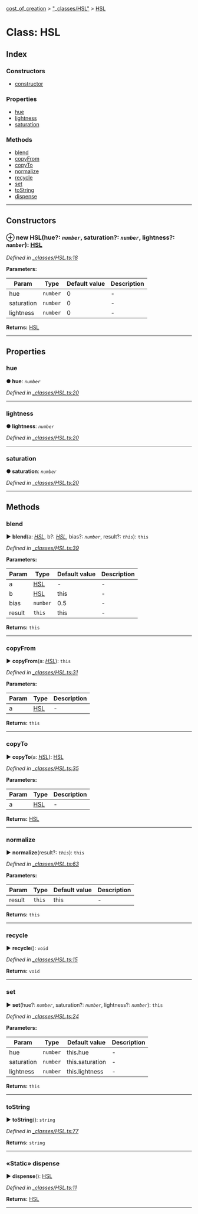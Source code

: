 [cost_of_creation](../README.md) > ["_classes/HSL"](../modules/__classes_hsl_.md) > [HSL](../classes/__classes_hsl_.hsl.md)



# Class: HSL

## Index

### Constructors

* [constructor](__classes_hsl_.hsl.md#constructor)


### Properties

* [hue](__classes_hsl_.hsl.md#hue)
* [lightness](__classes_hsl_.hsl.md#lightness)
* [saturation](__classes_hsl_.hsl.md#saturation)


### Methods

* [blend](__classes_hsl_.hsl.md#blend)
* [copyFrom](__classes_hsl_.hsl.md#copyfrom)
* [copyTo](__classes_hsl_.hsl.md#copyto)
* [normalize](__classes_hsl_.hsl.md#normalize)
* [recycle](__classes_hsl_.hsl.md#recycle)
* [set](__classes_hsl_.hsl.md#set)
* [toString](__classes_hsl_.hsl.md#tostring)
* [dispense](__classes_hsl_.hsl.md#dispense)



---
## Constructors
<a id="constructor"></a>


### ⊕ **new HSL**(hue?: *`number`*, saturation?: *`number`*, lightness?: *`number`*): [HSL](__classes_hsl_.hsl.md)


*Defined in [_classes/HSL.ts:18](https://github.com/codeartisticninja/cost_of_creation/blob/5dc4a7e/src/script/_classes/HSL.ts#L18)*



**Parameters:**

| Param | Type | Default value | Description |
| ------ | ------ | ------ | ------ |
| hue | `number`  | 0 |   - |
| saturation | `number`  | 0 |   - |
| lightness | `number`  | 0 |   - |





**Returns:** [HSL](__classes_hsl_.hsl.md)

---


## Properties
<a id="hue"></a>

###  hue

**●  hue**:  *`number`* 

*Defined in [_classes/HSL.ts:20](https://github.com/codeartisticninja/cost_of_creation/blob/5dc4a7e/src/script/_classes/HSL.ts#L20)*





___

<a id="lightness"></a>

###  lightness

**●  lightness**:  *`number`* 

*Defined in [_classes/HSL.ts:20](https://github.com/codeartisticninja/cost_of_creation/blob/5dc4a7e/src/script/_classes/HSL.ts#L20)*





___

<a id="saturation"></a>

###  saturation

**●  saturation**:  *`number`* 

*Defined in [_classes/HSL.ts:20](https://github.com/codeartisticninja/cost_of_creation/blob/5dc4a7e/src/script/_classes/HSL.ts#L20)*





___


## Methods
<a id="blend"></a>

###  blend

► **blend**(a: *[HSL](__classes_hsl_.hsl.md)*, b?: *[HSL](__classes_hsl_.hsl.md)*, bias?: *`number`*, result?: *`this`*): `this`



*Defined in [_classes/HSL.ts:39](https://github.com/codeartisticninja/cost_of_creation/blob/5dc4a7e/src/script/_classes/HSL.ts#L39)*



**Parameters:**

| Param | Type | Default value | Description |
| ------ | ------ | ------ | ------ |
| a | [HSL](__classes_hsl_.hsl.md)  | - |   - |
| b | [HSL](__classes_hsl_.hsl.md)  |  this |   - |
| bias | `number`  | 0.5 |   - |
| result | `this`  |  this |   - |





**Returns:** `this`





___

<a id="copyfrom"></a>

###  copyFrom

► **copyFrom**(a: *[HSL](__classes_hsl_.hsl.md)*): `this`



*Defined in [_classes/HSL.ts:31](https://github.com/codeartisticninja/cost_of_creation/blob/5dc4a7e/src/script/_classes/HSL.ts#L31)*



**Parameters:**

| Param | Type | Description |
| ------ | ------ | ------ |
| a | [HSL](__classes_hsl_.hsl.md)   |  - |





**Returns:** `this`





___

<a id="copyto"></a>

###  copyTo

► **copyTo**(a: *[HSL](__classes_hsl_.hsl.md)*): [HSL](__classes_hsl_.hsl.md)



*Defined in [_classes/HSL.ts:35](https://github.com/codeartisticninja/cost_of_creation/blob/5dc4a7e/src/script/_classes/HSL.ts#L35)*



**Parameters:**

| Param | Type | Description |
| ------ | ------ | ------ |
| a | [HSL](__classes_hsl_.hsl.md)   |  - |





**Returns:** [HSL](__classes_hsl_.hsl.md)





___

<a id="normalize"></a>

###  normalize

► **normalize**(result?: *`this`*): `this`



*Defined in [_classes/HSL.ts:63](https://github.com/codeartisticninja/cost_of_creation/blob/5dc4a7e/src/script/_classes/HSL.ts#L63)*



**Parameters:**

| Param | Type | Default value | Description |
| ------ | ------ | ------ | ------ |
| result | `this`  |  this |   - |





**Returns:** `this`





___

<a id="recycle"></a>

###  recycle

► **recycle**(): `void`



*Defined in [_classes/HSL.ts:15](https://github.com/codeartisticninja/cost_of_creation/blob/5dc4a7e/src/script/_classes/HSL.ts#L15)*





**Returns:** `void`





___

<a id="set"></a>

###  set

► **set**(hue?: *`number`*, saturation?: *`number`*, lightness?: *`number`*): `this`



*Defined in [_classes/HSL.ts:24](https://github.com/codeartisticninja/cost_of_creation/blob/5dc4a7e/src/script/_classes/HSL.ts#L24)*



**Parameters:**

| Param | Type | Default value | Description |
| ------ | ------ | ------ | ------ |
| hue | `number`  |  this.hue |   - |
| saturation | `number`  |  this.saturation |   - |
| lightness | `number`  |  this.lightness |   - |





**Returns:** `this`





___

<a id="tostring"></a>

###  toString

► **toString**(): `string`



*Defined in [_classes/HSL.ts:77](https://github.com/codeartisticninja/cost_of_creation/blob/5dc4a7e/src/script/_classes/HSL.ts#L77)*





**Returns:** `string`





___

<a id="dispense"></a>

### «Static» dispense

► **dispense**(): [HSL](__classes_hsl_.hsl.md)



*Defined in [_classes/HSL.ts:11](https://github.com/codeartisticninja/cost_of_creation/blob/5dc4a7e/src/script/_classes/HSL.ts#L11)*





**Returns:** [HSL](__classes_hsl_.hsl.md)





___


